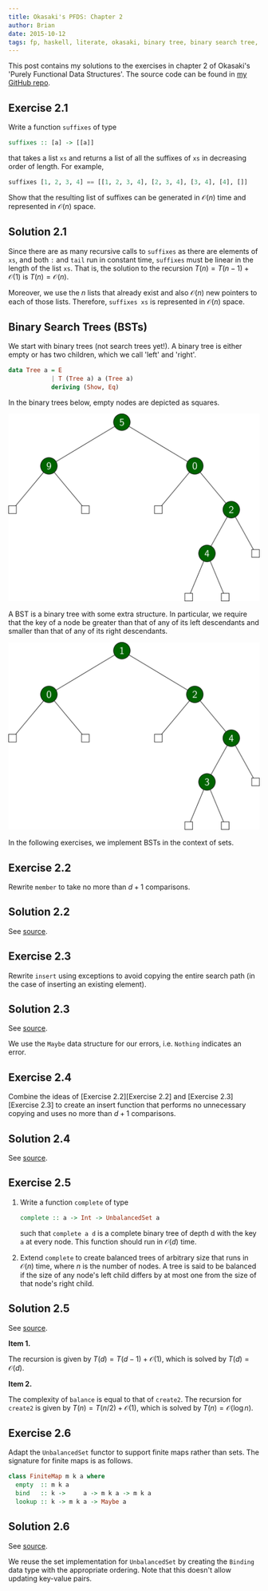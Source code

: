 ```yaml
---
title: Okasaki's PFDS: Chapter 2
author: Brian
date: 2015-10-12
tags: fp, haskell, literate, okasaki, binary tree, binary search tree, set
---
```


This post contains my solutions to the exercises in chapter 2 of Okasaki's 'Purely Functional Data Structures'.
The source code can be found in [my GitHub repo](https://github.com/stappit/okasaki-pfds).

Exercise 2.1
------------

Write a function `suffixes` of type

```haskell
suffixes :: [a] -> [[a]]
```

that takes a list `xs` and returns a list of all the suffixes of `xs` in decreasing order of length.
For example, 

```haskell
suffixes [1, 2, 3, 4] == [[1, 2, 3, 4], [2, 3, 4], [3, 4], [4], []]
```

Show that the resulting list of suffixes can be generated in $\mathcal O (n)$ time and represented in $\mathcal O (n)$ space.

Solution 2.1
------------

Since there are as many recursive calls to `suffixes` as there are elements of `xs`, and both `:` and `tail` run in constant time, `suffixes` must be linear in the length of the list `xs`.
That is, the solution to the recursion $T (n) = T(n-1) + \mathcal O (1)$ is $T (n) = \mathcal O (n)$.

Moreover, we use the $n$ lists that already exist and also $\mathcal O (n)$ new pointers to each of those lists.
Therefore, `suffixes xs` is represented in $\mathcal O (n)$ space.

Binary Search Trees (BSTs)
--------------------------

We start with binary trees (not search trees yet!).
A binary tree is either empty or has two children, which we call 'left' and 'right'.

```haskell
data Tree a = E
            | T (Tree a) a (Tree a)
            deriving (Show, Eq)
```

In the binary trees below, empty nodes are depicted as squares.

![A binary tree (which is NOT a BST).](/images/binary-tree-nontrivial.pdf.png)

A BST is a binary tree with some extra structure.
In particular, we require that the key of a node be greater than that of any of its left descendants and smaller than that of any of its right descendants.

![A binary tree which IS a BST.](/images/bst-nontrivial.pdf.png)

In the following exercises, we implement BSTs in the context of sets.

Exercise 2.2
------------

Rewrite `member` to take no more than $d+1$ comparisons.

Solution 2.2
------------

See [source](https://github.com/stappit/okasaki-pfds/blob/master/src/Chap02/Exercise02.hs).

Exercise 2.3
------------

Rewrite `insert` using exceptions to avoid copying the entire search path (in the case of inserting an existing element).

Solution 2.3
------------

See [source](https://github.com/stappit/okasaki-pfds/blob/master/src/Chap02/Exercise03.hs).

We use the `Maybe` data structure for our errors, i.e. `Nothing` indicates an error.

Exercise 2.4
------------

Combine the ideas of [Exercise 2.2][Exercise 2.2] and [Exercise 2.3][Exercise 2.3] to create an insert function that performs no unnecessary copying and uses no more than $d+1$ comparisons.

Solution 2.4
------------

See [source](https://github.com/stappit/okasaki-pfds/blob/master/src/Chap02/Exercise04.hs).

Exercise 2.5
------------

1.  Write a function `complete` of type

    ```haskell
    complete :: a -> Int -> UnbalancedSet a
    ```

    such that `complete a d` is a complete binary tree of depth d with the key `a` at every node.
    This function should run in $\mathcal O (d)$ time.

2.  Extend `complete` to create balanced trees of arbitrary size that runs in $\mathcal O (n)$ time, where $n$ is the number of nodes.
    A tree is said to be balanced if the size of any node's left child differs by at most one from the size of that node's right child.

Solution 2.5
------------

See [source](https://github.com/stappit/okasaki-pfds/blob/master/src/Chap02/Exercise05.hs).

**Item 1.**  

The recursion is given by $T(d) = T(d-1) + \mathcal O (1)$, which is solved by $T (d) = \mathcal O (d)$.

**Item 2.**

The complexity of `balance` is equal to that of `create2`.
The recursion for `create2` is given by $T (n) = T (n/2) + \mathcal O (1)$, which is solved by $T (n) = \mathcal O (\log n)$.

Exercise 2.6
------------

Adapt the `UnbalancedSet` functor to support finite maps rather than sets.
The signature for finite maps is as follows.

```haskell
class FiniteMap m k a where
  empty  :: m k a 
  bind   :: k ->     a -> m k a -> m k a
  lookup :: k -> m k a -> Maybe a
```

Solution 2.6
------------

See [source](https://github.com/stappit/okasaki-pfds/blob/master/src/Chap02/Exercise06.hs).

We reuse the set implementation for `UnbalancedSet` by creating the `Binding` data type with the appropriate ordering.
Note that this doesn't allow updating key-value pairs.
